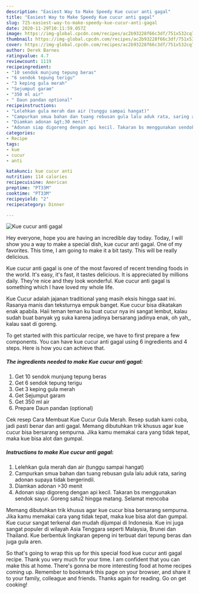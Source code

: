 ```yaml
---
description: "Easiest Way to Make Speedy Kue cucur anti gagal"
title: "Easiest Way to Make Speedy Kue cucur anti gagal"
slug: 725-easiest-way-to-make-speedy-kue-cucur-anti-gagal
date: 2020-11-29T10:11:59.057Z
image: https://img-global.cpcdn.com/recipes/ac2b93228f66c3df/751x532cq70/kue-cucur-anti-gagal-foto-resep-utama.jpg
thumbnail: https://img-global.cpcdn.com/recipes/ac2b93228f66c3df/751x532cq70/kue-cucur-anti-gagal-foto-resep-utama.jpg
cover: https://img-global.cpcdn.com/recipes/ac2b93228f66c3df/751x532cq70/kue-cucur-anti-gagal-foto-resep-utama.jpg
author: Derek Barnes
ratingvalue: 4.7
reviewcount: 1119
recipeingredient:
- "10 sendok munjung tepung beras"
- "6 sendok tepung terigu"
- "3 keping gula merah"
- "Sejumput garam"
- "350 ml air"
- " Daun pandan optional"
recipeinstructions:
- "Lelehkan gula merah dan air (tunggu sampai hangat)"
- "Campurkan smua bahan dan tuang rebusan gula lalu aduk rata, saring adonan supaya tidak bergerindil."
- "Diamkan adonan &gt;30 menit"
- "Adonan siap digoreng dengan api kecil. Takaran bs menggunakan sendok sayur. Goreng satu2 hingga matang. Selamat mencoba"
categories:
- Recipe
tags:
- kue
- cucur
- anti

katakunci: kue cucur anti 
nutrition: 114 calories
recipecuisine: American
preptime: "PT33M"
cooktime: "PT33M"
recipeyield: "2"
recipecategory: Dinner

---
```



![Kue cucur anti gagal](https://img-global.cpcdn.com/recipes/ac2b93228f66c3df/751x532cq70/kue-cucur-anti-gagal-foto-resep-utama.jpg)

Hey everyone, hope you are having an incredible day today. Today, I will show you a way to make a special dish, kue cucur anti gagal. One of my favorites. This time, I am going to make it a bit tasty. This will be really delicious.

Kue cucur anti gagal is one of the most favored of recent trending foods in the world. It's easy, it's fast, it tastes delicious. It is appreciated by millions daily. They're nice and they look wonderful. Kue cucur anti gagal is something which I have loved my whole life.

Kue Cucur adalah jajanan traditional yang masih eksis hingga saat ini. Rasanya manis dan teksturnya empuk banget. Kue cucur bisa dikatakan enak apabila. Haii teman teman ku buat cucur nya ini sangat lembut, kalau sudah buat banyak yg suka karena jadinya bersarang jadinya enak, oh yah,, kalau saat di goreng.


To get started with this particular recipe, we have to first prepare a few components. You can have kue cucur anti gagal using 6 ingredients and 4 steps. Here is how you can achieve that.

<!--inarticleads1-->

##### The ingredients needed to make Kue cucur anti gagal:

1. Get 10 sendok munjung tepung beras
1. Get 6 sendok tepung terigu
1. Get 3 keping gula merah
1. Get Sejumput garam
1. Get 350 ml air
1. Prepare  Daun pandan (optional)


Cek resep Cara Membuat Kue Cucur Gula Merah. Resep sudah kami coba, jadi pasti benar dan anti gagal. Memang dibutuhkan trik khusus agar kue cucur bisa bersarang sempurna. Jika kamu memakai cara yang tidak tepat, maka kue bisa alot dan gumpal. 

<!--inarticleads2-->

##### Instructions to make Kue cucur anti gagal:

1. Lelehkan gula merah dan air (tunggu sampai hangat)
1. Campurkan smua bahan dan tuang rebusan gula lalu aduk rata, saring adonan supaya tidak bergerindil.
1. Diamkan adonan &gt;30 menit
1. Adonan siap digoreng dengan api kecil. Takaran bs menggunakan sendok sayur. Goreng satu2 hingga matang. Selamat mencoba


Memang dibutuhkan trik khusus agar kue cucur bisa bersarang sempurna. Jika kamu memakai cara yang tidak tepat, maka kue bisa alot dan gumpal. Kue cucur sangat terkenal dan mudah dijumpai di Indonesia. Kue ini juga sangat populer di wilayah Asia Tenggara seperti Malaysia, Brunei dan Thailand. Kue berbentuk lingkaran gepeng ini terbuat dari tepung beras dan juga gula aren. 

So that's going to wrap this up for this special food kue cucur anti gagal recipe. Thank you very much for your time. I am confident that you can make this at home. There's gonna be more interesting food at home recipes coming up. Remember to bookmark this page on your browser, and share it to your family, colleague and friends. Thanks again for reading. Go on get cooking!
